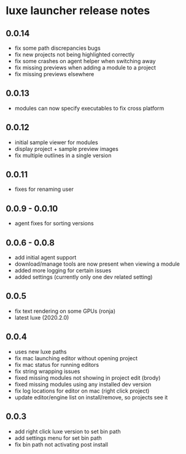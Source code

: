 # luxe launcher release notes

## 0.0.14

- fix some path discrepancies bugs
- fix new projects not being highlighted correctly
- fix some crashes on agent helper when switching away
- fix missing previews when adding a module to a project
- fix missing previews elsewhere

## 0.0.13

- modules can now specify executables to fix cross platform

## 0.0.12

- initial sample viewer for modules
- display project + sample preview images
- fix multiple outlines in a single version

## 0.0.11

- fixes for renaming user

## 0.0.9 - 0.0.10

- agent fixes for sorting versions

## 0.0.6 - 0.0.8

- add initial agent support 
- download/manage tools are now present when viewing a module
- added more logging for certain issues 
- added settings (currently only one dev related setting)

## 0.0.5

- fix text rendering on some GPUs (ronja)
- latest luxe (2020.2.0)

## 0.0.4

- uses new luxe paths
- fix mac launching editor without opening project
- fix mac status for running editors
- fix string wrapping issues
- fixed missing modules not showing in project edit (brody)
- fixed missing modules using any installed dev version
- fix log locations for editor on mac (right click project)
- update editor/engine list on install/remove, so projects see it

## 0.0.3

- add right click luxe version to set bin path
- add settings menu for set bin path
- fix bin path not activating post install
